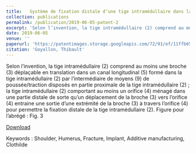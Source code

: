 ```yaml
---
title:   Système de fixation distale d’une tige intramédullaire dans la diaphyse d’un os 
collection: publications
permalink: /publication/2019-06-05-patent-2
excerpt: 'Selon l’invention, la tige intramédullaire (2) comprend au moins une broche (3) déplaçable en translation dans un canal longitudinal (5) formé dans la tige intramédullaire (2) par l’intermédiaire de moyens (9) de poussée/traction disposés en partie proximale de la tige intramédullaire (2) ; la tige intramédullaire (2) comportant au moins un orifice (4) ménagé dans une partie distale de sorte qu’un déplacement de la broche (3) vers l’orifice (4) entraine une sortie d’une extrémité de la broche (3) à travers l’orifice (4) pour permettre la fixation distale de la tige intramédullaire (2). Figure pour l’abrégé Fig. 3'
date: 2019-06-05
venue: ''
paperurl: 'https://patentimages.storage.googleapis.com/72/91/ef/11ffb65fff6e2e/FR3096884A1.pdf'
citation: 'Goyallon, Thibault'
---
```


Selon l’invention, la tige intramédullaire (2) comprend au moins une broche (3) déplaçable en translation dans un canal longitudinal (5) formé dans la tige intramédullaire (2) par l’intermédiaire de moyens (9) de poussée/traction disposés en partie proximale de la tige intramédullaire (2) ; la tige intramédullaire (2) comportant au moins un orifice (4) ménagé dans une partie distale de sorte qu’un déplacement de la broche (3) vers l’orifice (4) entraine une sortie d’une extrémité de la broche (3) à travers l’orifice (4) pour permettre la fixation distale de la tige intramédullaire (2). Figure pour l’abrégé : Fig. 3


[Download](https://patentimages.storage.googleapis.com/54/19/ff/8aadb4bc4f10bd/FR3096881A1.pdf)

Keywords : Shoulder, Humerus, Fracture, Implant, Additive manufacturing, Clothilde 
